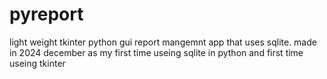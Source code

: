 # pyreport
light weight tkinter python gui report mangemnt app that uses sqlite. made in 2024 december as my first time useing sqlite in python and first time useing tkinter
